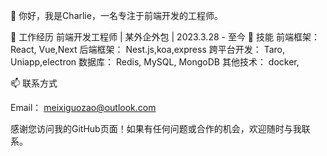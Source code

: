 👋 你好，我是Charlie，一名专注于前端开发的工程师。

💼 工作经历
前端开发工程师 | 某外企外包 | 2023.3.28 - 至今
🚀 技能
前端框架： React, Vue,Next
后端框架： Nest.js,koa,express
跨平台开发： Taro, Uniapp,electron
数据库： Redis, MySQL, MongoDB
其他技术： docker,

📫 联系方式

Email： [meixiguozao@outlook.com](mailto:meixiguozao@outlook.com)


感谢您访问我的GitHub页面！如果有任何问题或合作的机会，欢迎随时与我联系。
